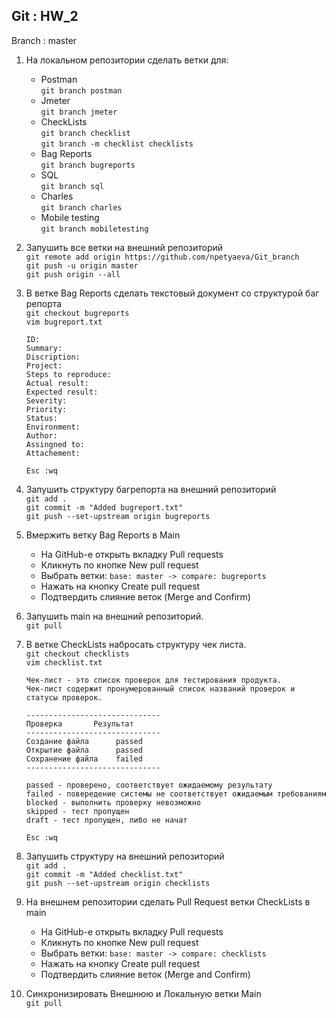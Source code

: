 ## Git : HW_2

Branch : master

1. На локальном репозитории сделать ветки для:  
    - Postman  
`git branch postman`
    - Jmeter  
`git branch jmeter`
    - CheckLists  
`git branch checklist`  
`git branch -m checklist checklists`
    - Bag Reports  
`git branch bugreports`
    - SQL  
`git branch sql`
    - Charles  
`git branch charles`
    - Mobile testing  
`git branch mobiletesting`

2. Запушить все ветки на внешний репозиторий  
    `git remote add origin https://github.com/npetyaeva/Git_branch`  
    `git push -u origin master`  
    `git push origin --all`  
3. В ветке Bag Reports сделать текстовый документ со структурой баг репорта  
    `git checkout bugreports`  
    `vim bugreport.txt`
    ```
    ID: 
    Summary:
    Discription:
    Project:
    Steps to reproduce:
    Actual result:
    Expected result:
    Severity:
    Priority:
    Status:
    Environment:
    Author:
    Assingned to:
    Attachement: 
    ```
    `Esc :wq`  
4. Запушить структуру багрепорта на внешний репозиторий  
    `git add .`  
    `git commit -m "Added bugreport.txt"`  
    `git push --set-upstream origin bugreports`  
5. Вмержить ветку Bag Reports в Main  
    - На GitHub-e открыть вкладку Pull requests
    - Кликнуть по кнопке New pull request  
    - Выбрать ветки: `base: master -> compare: bugreports`  
    - Нажать на кнопку Create pull request
    - Подтвердить слияние веток (Merge and Confirm)
6. Запушить main на внешний репозиторий.  
    `git pull`
7. В ветке CheckLists набросать структуру чек листа.  
    `git checkout checklists`  
    `vim checklist.txt`
    ```
    Чек-лист - это список проверок для тестирования продукта. 
    Чек-лист содержит пронумерованный список названий проверок и статусы проверок.

    ------------------------------
    Проверка	   Результат
    ------------------------------
    Создание файла      passed
    Открытие файла	    passed
    Сохранение файла    failed
    ------------------------------

    passed - проверено, соответствует ожидаемому результату 
    failed - повередение системы не соответствует ожидаемым требованиям
    blocked - выполнить проверку невозможно
    skipped - тест пропущен
    draft - тест пропущен, либо не начат
    ```
    `Esc :wq`  

9. Запушить структуру на внешний репозиторий  
    `git add .`  
    `git commit -m "Added checklist.txt"`  
    `git push --set-upstream origin checklists`  
10. На внешнем репозитории сделать Pull Request ветки CheckLists в main  
    - На GitHub-e открыть вкладку Pull requests
    - Кликнуть по кнопке New pull request  
    - Выбрать ветки: `base: master -> compare: checklists`  
    - Нажать на кнопку Create pull request
    - Подтвердить слияние веток (Merge and Confirm)
11. Синхронизировать Внешнюю и Локальную ветки Main  
    `git pull`
